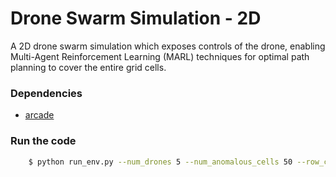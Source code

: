 # Drone Swarm Simulation - 2D

A 2D drone swarm simulation which exposes controls of the drone, enabling Multi-Agent Reinforcement Learning (MARL) techniques for optimal path planning to cover the entire grid cells.

### Dependencies

- [arcade](https://arcade.academy/#)

### Run the code

```bash
    $ python run_env.py --num_drones 5 --num_anomalous_cells 50 --row_count 15 --col_count 15
```
